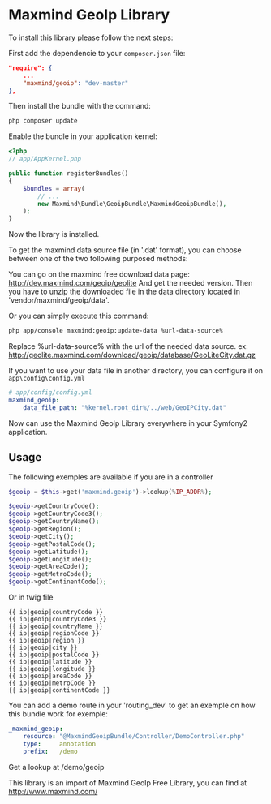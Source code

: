 # Maxmind GeoIp Library #

To install this library please follow the next steps:

First add the dependencie to your `composer.json` file:

```json
"require": {
    ...
    "maxmind/geoip": "dev-master"
},
```

Then install the bundle with the command:

```sh
php composer update
```

Enable the bundle in your application kernel:

```php
<?php
// app/AppKernel.php

public function registerBundles()
{
    $bundles = array(
        // ...
        new Maxmind\Bundle\GeoipBundle\MaxmindGeoipBundle(),
    );
}
```

Now the library is installed.

To get the maxmind data source file (in '.dat' format), you can choose between 
one of the two following purposed methods:

You can go on the maxmind free download data page:
http://dev.maxmind.com/geoip/geolite
And get the needed version. Then you have to unzip the downloaded file in the data
directory located in 'vendor/maxmind/geoip/data'.

Or you can simply execute this command:

```sh
php app/console maxmind:geoip:update-data %url-data-source%
```

Replace %url-data-source% with the url of the needed data source.
ex: http://geolite.maxmind.com/download/geoip/database/GeoLiteCity.dat.gz

If you want to use your data file in another directory, you can configure it on `app\config\config.yml`

```yaml
# app/config/config.yml
maxmind_geoip:
	data_file_path: "%kernel.root_dir%/../web/GeoIPCity.dat"
```

Now can use the Maxmind GeoIp Library everywhere in your Symfony2 application.

Usage
-----

The following exemples are available if you are in a controller

```php
$geoip = $this->get('maxmind.geoip')->lookup(%IP_ADDR%);

$geoip->getCountryCode();
$geoip->getCountryCode3();
$geoip->getCountryName();
$geoip->getRegion();
$geoip->getCity();
$geoip->getPostalCode();
$geoip->getLatitude();
$geoip->getLongitude();
$geoip->getAreaCode();
$geoip->getMetroCode();
$geoip->getContinentCode();
```

Or in twig file

```twig
{{ ip|geoip|countryCode }}
{{ ip|geoip|countryCode3 }}
{{ ip|geoip|countryName }}
{{ ip|geoip|regionCode }}
{{ ip|geoip|region }}
{{ ip|geoip|city }}
{{ ip|geoip|postalCode }}
{{ ip|geoip|latitude }}
{{ ip|geoip|longitude }}
{{ ip|geoip|areaCode }}
{{ ip|geoip|metroCode }}
{{ ip|geoip|continentCode }}
```

You can add a demo route in your 'routing_dev' to get an exemple on how
this bundle work for exemple:

```yaml
_maxmind_geoip:
    resource: "@MaxmindGeoipBundle/Controller/DemoController.php"
    type:     annotation
    prefix:   /demo
```

Get a lookup at /demo/geoip

This library is an import of Maxmind GeoIp Free Library,
you can find at http://www.maxmind.com/
